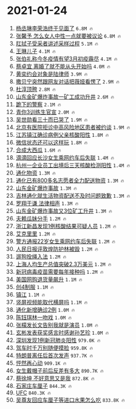# 2021-01-24

1. [杨丞琳李荣浩终于见面了](https://s.weibo.com/weibo?q=%23%E6%9D%A8%E4%B8%9E%E7%90%B3%E6%9D%8E%E8%8D%A3%E6%B5%A9%E7%BB%88%E4%BA%8E%E8%A7%81%E9%9D%A2%E4%BA%86%23&Refer=top) `6.8M 🔥`
1. [张馨予 怎么女人中性一点就要被议论](https://s.weibo.com/weibo?q=%E5%BC%A0%E9%A6%A8%E4%BA%88%20%E6%80%8E%E4%B9%88%E5%A5%B3%E4%BA%BA%E4%B8%AD%E6%80%A7%E4%B8%80%E7%82%B9%E5%B0%B1%E8%A6%81%E8%A2%AB%E8%AE%AE%E8%AE%BA&Refer=top) `6.8M 🔥`
1. [肛拭子受采者讲述采样过程](https://s.weibo.com/weibo?q=%23%E8%82%9B%E6%8B%AD%E5%AD%90%E5%8F%97%E9%87%87%E8%80%85%E8%AE%B2%E8%BF%B0%E9%87%87%E6%A0%B7%E8%BF%87%E7%A8%8B%23&Refer=top) `5.1M 🔥`
1. [王琳儿子](https://s.weibo.com/weibo?q=%23%E7%8E%8B%E7%90%B3%E5%84%BF%E5%AD%90%23&Refer=top) `4.1M 🔥`
1. [张伯礼称今冬疫情有望3月初疫霾尽](https://s.weibo.com/weibo?q=%23%E5%BC%A0%E4%BC%AF%E7%A4%BC%E7%A7%B0%E4%BB%8A%E5%86%AC%E7%96%AB%E6%83%85%E6%9C%89%E6%9C%9B3%E6%9C%88%E5%88%9D%E7%96%AB%E9%9C%BE%E5%B0%BD%23&Refer=top) `4.1M 🔥`
1. [蔡卓宜 离婚了就不能从头开始吗](https://s.weibo.com/weibo?q=%E8%94%A1%E5%8D%93%E5%AE%9C%20%E7%A6%BB%E5%A9%9A%E4%BA%86%E5%B0%B1%E4%B8%8D%E8%83%BD%E4%BB%8E%E5%A4%B4%E5%BC%80%E5%A7%8B%E5%90%97&Refer=top) `4.0M 🔥`
1. [黄奕约会对象是陆律师](https://s.weibo.com/weibo?q=%23%E9%BB%84%E5%A5%95%E7%BA%A6%E4%BC%9A%E5%AF%B9%E8%B1%A1%E6%98%AF%E9%99%86%E5%BE%8B%E5%B8%88%23&Refer=top) `3.9M 🔥`
1. [撒贝宁突然跟网友对话把薇娅看愣了](https://s.weibo.com/weibo?q=%23%E6%92%92%E8%B4%9D%E5%AE%81%E7%AA%81%E7%84%B6%E8%B7%9F%E7%BD%91%E5%8F%8B%E5%AF%B9%E8%AF%9D%E6%8A%8A%E8%96%87%E5%A8%85%E7%9C%8B%E6%84%A3%E4%BA%86%23&Refer=top) `2.9M 🔥`
1. [杜淳顶胯](https://s.weibo.com/weibo?q=%23%E6%9D%9C%E6%B7%B3%E9%A1%B6%E8%83%AF%23&Refer=top) `2.8M 🔥`
1. [山东金矿爆炸事故一矿工成功升井](https://s.weibo.com/weibo?q=%23%E5%B1%B1%E4%B8%9C%E9%87%91%E7%9F%BF%E7%88%86%E7%82%B8%E4%BA%8B%E6%95%85%E4%B8%80%E7%9F%BF%E5%B7%A5%E6%88%90%E5%8A%9F%E5%8D%87%E4%BA%95%23&Refer=top) `2.6M 🔥`
1. [跪下的警察](https://s.weibo.com/weibo?q=%23%E8%B7%AA%E4%B8%8B%E7%9A%84%E8%AD%A6%E5%AF%9F%23&Refer=top) `2.1M 🔥`
1. [青你3训练生官宣](https://s.weibo.com/weibo?q=%E9%9D%92%E4%BD%A03%E8%AE%AD%E7%BB%83%E7%94%9F%E5%AE%98%E5%AE%A3&Refer=top) `2.0M 🔥`
1. [吴世勋看三十而已哭了](https://s.weibo.com/weibo?q=%23%E5%90%B4%E4%B8%96%E5%8B%8B%E7%9C%8B%E4%B8%89%E5%8D%81%E8%80%8C%E5%B7%B2%E5%93%AD%E4%BA%86%23&Refer=top) `1.9M 🔥`
1. [北京有医院拒诊中高风险地区患者被约谈](https://s.weibo.com/weibo?q=%23%E5%8C%97%E4%BA%AC%E6%9C%89%E5%8C%BB%E9%99%A2%E6%8B%92%E8%AF%8A%E4%B8%AD%E9%AB%98%E9%A3%8E%E9%99%A9%E5%9C%B0%E5%8C%BA%E6%82%A3%E8%80%85%E8%A2%AB%E7%BA%A6%E8%B0%88%23&Refer=top) `1.9M 🔥`
1. [江苏镇江确诊病例父亲核酸阳性](https://s.weibo.com/weibo?q=%23%E6%B1%9F%E8%8B%8F%E9%95%87%E6%B1%9F%E7%A1%AE%E8%AF%8A%E7%97%85%E4%BE%8B%E7%88%B6%E4%BA%B2%E6%A0%B8%E9%85%B8%E9%98%B3%E6%80%A7%23&Refer=top) `1.8M 🔥`
1. [微信状态还可以这样玩](https://s.weibo.com/weibo?q=%23%E5%BE%AE%E4%BF%A1%E7%8A%B6%E6%80%81%E8%BF%98%E5%8F%AF%E4%BB%A5%E8%BF%99%E6%A0%B7%E7%8E%A9%23&Refer=top) `1.8M 🔥`
1. [合成大西瓜](https://s.weibo.com/weibo?q=%23%E5%90%88%E6%88%90%E5%A4%A7%E8%A5%BF%E7%93%9C%23&Refer=top) `1.6M 🔥`
1. [滴滴回应长沙女生乘网约车后失联](https://s.weibo.com/weibo?q=%23%E6%BB%B4%E6%BB%B4%E5%9B%9E%E5%BA%94%E9%95%BF%E6%B2%99%E5%A5%B3%E7%94%9F%E4%B9%98%E7%BD%91%E7%BA%A6%E8%BD%A6%E5%90%8E%E5%A4%B1%E8%81%94%23&Refer=top) `1.4M 🔥`
1. [杭州一企业员工出境后三天核酸检测阳性](https://s.weibo.com/weibo?q=%23%E6%9D%AD%E5%B7%9E%E4%B8%80%E4%BC%81%E4%B8%9A%E5%91%98%E5%B7%A5%E5%87%BA%E5%A2%83%E5%90%8E%E4%B8%89%E5%A4%A9%E6%A0%B8%E9%85%B8%E6%A3%80%E6%B5%8B%E9%98%B3%E6%80%A7%23&Refer=top) `1.4M 🔥`
1. [通化物资](https://s.weibo.com/weibo?q=%E9%80%9A%E5%8C%96%E7%89%A9%E8%B5%84&Refer=top) `1.3M 🔥`
1. [通化已有800多名志愿者全力配送物资](https://s.weibo.com/weibo?q=%23%E9%80%9A%E5%8C%96%E5%B7%B2%E6%9C%89800%E5%A4%9A%E5%90%8D%E5%BF%97%E6%84%BF%E8%80%85%E5%85%A8%E5%8A%9B%E9%85%8D%E9%80%81%E7%89%A9%E8%B5%84%23&Refer=top) `1.3M 🔥`
1. [山东金矿爆炸事故](https://s.weibo.com/weibo?q=%E5%B1%B1%E4%B8%9C%E9%87%91%E7%9F%BF%E7%88%86%E7%82%B8%E4%BA%8B%E6%95%85&Refer=top) `1.3M 🔥`
1. [吉林通化就生活物资配送不及时问题致歉](https://s.weibo.com/weibo?q=%23%E5%90%89%E6%9E%97%E9%80%9A%E5%8C%96%E5%B0%B1%E7%94%9F%E6%B4%BB%E7%89%A9%E8%B5%84%E9%85%8D%E9%80%81%E4%B8%8D%E5%8F%8A%E6%97%B6%E9%97%AE%E9%A2%98%E8%87%B4%E6%AD%89%23&Refer=top) `1.3M 🔥`
1. [罗翔于谦 法律相声](https://s.weibo.com/weibo?q=%E7%BD%97%E7%BF%94%E4%BA%8E%E8%B0%A6%20%E6%B3%95%E5%BE%8B%E7%9B%B8%E5%A3%B0&Refer=top) `1.3M 🔥`
1. [山东金矿爆炸事故又3位矿工升井](https://s.weibo.com/weibo?q=%23%E5%B1%B1%E4%B8%9C%E9%87%91%E7%9F%BF%E7%88%86%E7%82%B8%E4%BA%8B%E6%95%85%E5%8F%883%E4%BD%8D%E7%9F%BF%E5%B7%A5%E5%8D%87%E4%BA%95%23&Refer=top) `1.3M 🔥`
1. [夫赖瓜妹分手](https://s.weibo.com/weibo?q=%23%E5%A4%AB%E8%B5%96%E7%93%9C%E5%A6%B9%E5%88%86%E6%89%8B%23&Refer=top) `1.2M 🔥`
1. [浙江新昌发现1例核酸结果可疑人员](https://s.weibo.com/weibo?q=%23%E6%B5%99%E6%B1%9F%E6%96%B0%E6%98%8C%E5%8F%91%E7%8E%B01%E4%BE%8B%E6%A0%B8%E9%85%B8%E7%BB%93%E6%9E%9C%E5%8F%AF%E7%96%91%E4%BA%BA%E5%91%98%23&Refer=top) `1.2M 🔥`
1. [艾克里里](https://s.weibo.com/weibo?q=%E8%89%BE%E5%85%8B%E9%87%8C%E9%87%8C&Refer=top) `1.2M 🔥`
1. [警方通报22岁女生乘网约车后失联](https://s.weibo.com/weibo?q=%23%E8%AD%A6%E6%96%B9%E9%80%9A%E6%8A%A522%E5%B2%81%E5%A5%B3%E7%94%9F%E4%B9%98%E7%BD%91%E7%BA%A6%E8%BD%A6%E5%90%8E%E5%A4%B1%E8%81%94%23&Refer=top) `1.2M 🔥`
1. [人民日报评敦煌防护林被毁](https://s.weibo.com/weibo?q=%23%E4%BA%BA%E6%B0%91%E6%97%A5%E6%8A%A5%E8%AF%84%E6%95%A6%E7%85%8C%E9%98%B2%E6%8A%A4%E6%9E%97%E8%A2%AB%E6%AF%81%23&Refer=top) `1.2M 🔥`
1. [遛狗拴绳入法](https://s.weibo.com/weibo?q=%23%E9%81%9B%E7%8B%97%E6%8B%B4%E7%BB%B3%E5%85%A5%E6%B3%95%23&Refer=top) `1.2M 🔥`
1. [上海人均生产总值突破2.3万美元](https://s.weibo.com/weibo?q=%23%E4%B8%8A%E6%B5%B7%E4%BA%BA%E5%9D%87%E7%94%9F%E4%BA%A7%E6%80%BB%E5%80%BC%E7%AA%81%E7%A0%B42.3%E4%B8%87%E7%BE%8E%E5%85%83%23&Refer=top) `1.2M 🔥`
1. [新冠病毒疫苗需要每年接种吗](https://s.weibo.com/weibo?q=%23%E6%96%B0%E5%86%A0%E7%97%85%E6%AF%92%E7%96%AB%E8%8B%97%E9%9C%80%E8%A6%81%E6%AF%8F%E5%B9%B4%E6%8E%A5%E7%A7%8D%E5%90%97%23&Refer=top) `1.2M 🔥`
1. [美国网购退货量飙升](https://s.weibo.com/weibo?q=%23%E7%BE%8E%E5%9B%BD%E7%BD%91%E8%B4%AD%E9%80%80%E8%B4%A7%E9%87%8F%E9%A3%99%E5%8D%87%23&Refer=top) `1.1M 🔥`
1. [创4制服](https://s.weibo.com/weibo?q=%23%E5%88%9B4%E5%88%B6%E6%9C%8D%23&Refer=top) `1.1M 🔥`
1. [镇江](https://s.weibo.com/weibo?q=%E9%95%87%E6%B1%9F&Refer=top) `1.1M 🔥`
1. [竖屏视频能取代横屏吗](https://s.weibo.com/weibo?q=%23%E7%AB%96%E5%B1%8F%E8%A7%86%E9%A2%91%E8%83%BD%E5%8F%96%E4%BB%A3%E6%A8%AA%E5%B1%8F%E5%90%97%23&Refer=top) `1.1M 🔥`
1. [通化新增确诊2例](https://s.weibo.com/weibo?q=%23%E9%80%9A%E5%8C%96%E6%96%B0%E5%A2%9E%E7%A1%AE%E8%AF%8A2%E4%BE%8B%23&Refer=top) `1.0M 🔥`
1. [陈钰琪林一吻戏](https://s.weibo.com/weibo?q=%23%E9%99%88%E9%92%B0%E7%90%AA%E6%9E%97%E4%B8%80%E5%90%BB%E6%88%8F%23&Refer=top) `1.0M 🔥`
1. [张檬发长文告别我就是演员](https://s.weibo.com/weibo?q=%23%E5%BC%A0%E6%AA%AC%E5%8F%91%E9%95%BF%E6%96%87%E5%91%8A%E5%88%AB%E6%88%91%E5%B0%B1%E6%98%AF%E6%BC%94%E5%91%98%23&Refer=top) `1.0M 🔥`
1. [玄彬发表获奖感言时感谢孙艺珍](https://s.weibo.com/weibo?q=%E7%8E%84%E5%BD%AC%E5%8F%91%E8%A1%A8%E8%8E%B7%E5%A5%96%E6%84%9F%E8%A8%80%E6%97%B6%E6%84%9F%E8%B0%A2%E5%AD%99%E8%89%BA%E7%8F%8D&Refer=top) `1.0M 🔥`
1. [深圳发现1例新冠肺炎阳性](https://s.weibo.com/weibo?q=%23%E6%B7%B1%E5%9C%B3%E5%8F%91%E7%8E%B01%E4%BE%8B%E6%96%B0%E5%86%A0%E8%82%BA%E7%82%8E%E9%98%B3%E6%80%A7%23&Refer=top) `979.0K 🔥`
1. [驾车时千万别随便摸脸](https://s.weibo.com/weibo?q=%23%E9%A9%BE%E8%BD%A6%E6%97%B6%E5%8D%83%E4%B8%87%E5%88%AB%E9%9A%8F%E4%BE%BF%E6%91%B8%E8%84%B8%23&Refer=top) `959.8K 🔥`
1. [特朗普离任后首次发声](https://s.weibo.com/weibo?q=%23%E7%89%B9%E6%9C%97%E6%99%AE%E7%A6%BB%E4%BB%BB%E5%90%8E%E9%A6%96%E6%AC%A1%E5%8F%91%E5%A3%B0%23&Refer=top) `937.7K 🔥`
1. [怦然再心动](https://s.weibo.com/weibo?q=%E6%80%A6%E7%84%B6%E5%86%8D%E5%BF%83%E5%8A%A8&Refer=top) `909.1K 🔥`
1. [女生戴帽子前后反差有多大](https://s.weibo.com/weibo?q=%23%E5%A5%B3%E7%94%9F%E6%88%B4%E5%B8%BD%E5%AD%90%E5%89%8D%E5%90%8E%E5%8F%8D%E5%B7%AE%E6%9C%89%E5%A4%9A%E5%A4%A7%23&Refer=top) `890.7K 🔥`
1. [蔡徐坤 不好意思又是我](https://s.weibo.com/weibo?q=%E8%94%A1%E5%BE%90%E5%9D%A4%20%E4%B8%8D%E5%A5%BD%E6%84%8F%E6%80%9D%E5%8F%88%E6%98%AF%E6%88%91&Refer=top) `872.8K 🔥`
1. [石家庄车厘子](https://s.weibo.com/weibo?q=%E7%9F%B3%E5%AE%B6%E5%BA%84%E8%BD%A6%E5%8E%98%E5%AD%90&Refer=top) `844.3K 🔥`
1. [UFC](https://s.weibo.com/weibo?q=UFC&Refer=top) `840.3K 🔥`
1. [吴尊友回应车厘子等进口水果怎么吃](https://s.weibo.com/weibo?q=%23%E5%90%B4%E5%B0%8A%E5%8F%8B%E5%9B%9E%E5%BA%94%E8%BD%A6%E5%8E%98%E5%AD%90%E7%AD%89%E8%BF%9B%E5%8F%A3%E6%B0%B4%E6%9E%9C%E6%80%8E%E4%B9%88%E5%90%83%23&Refer=top) `833.8K 🔥`
